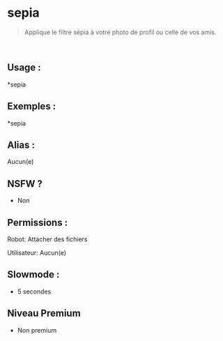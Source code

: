 # sepia

> Applique le filtre sépia à votre photo de profil ou celle de vos amis.

<br>

## Usage :

*sepia

## Exemples :

*sepia

## Alias :

Aucun(e)

## NSFW ?

- Non

## Permissions :

Robot: Attacher des fichiers
<br>

Utilisateur: Aucun(e)

## Slowmode :

- 5 secondes

## Niveau Premium

- Non premium